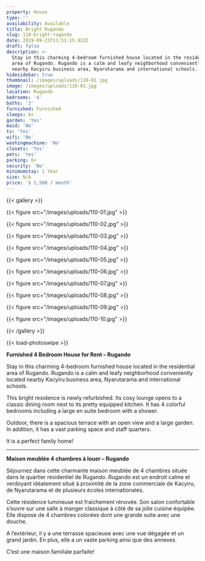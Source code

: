 ```yaml
---
property: House
type: ''
availability: Available
title: Bright Rugando
slug: 110-bright-rugando
date: 2019-09-23T11:51:15.922Z
draft: false
description: >-
  Stay in this charming 4-bedroom furnished house located in the residential
  area of Rugando. Rugando is a calm and leafy neighborhood conveniently located
  nearby Kacyiru business area, Nyarutarama and international schools.
hidesidebar: true
thumbnail: /images/uploads/110-01.jpg
image: /images/uploads/110-01.jpg
location: Rugando
bedrooms: '4'
baths: '2'
furnished: Furnished
sleeps: 6+
garden: 'Yes'
maid: 'No'
tv: 'Yes'
wifi: 'No'
washingmachine: 'No'
closets: 'Yes'
pets: 'Yes'
parking: 6+
security: 'No'
minimumstay: 1 Year
size: N/A
price: '$ 1,500 / month'
---
```

{{< gallery >}}

{{< figure src="/images/uploads/110-01.jpg" >}}

{{< figure src="/images/uploads/110-02.jpg" >}}

{{< figure src="/images/uploads/110-03.jpg" >}}

{{< figure src="/images/uploads/110-04.jpg" >}}

{{< figure src="/images/uploads/110-05.jpg" >}}

{{< figure src="/images/uploads/110-06.jpg" >}}

{{< figure src="/images/uploads/110-07.jpg" >}}

{{< figure src="/images/uploads/110-08.jpg" >}}

{{< figure src="/images/uploads/110-09.jpg" >}}

{{< figure src="/images/uploads/110-10.jpg" >}}

{{< /gallery >}}

{{< load-photoswipe >}}

**Furnished 4 Bedroom House for Rent – Rugando**

Stay in this charming 4-bedroom furnished house located in the residential area of Rugando. Rugando is a calm and leafy neighborhood conveniently located nearby Kacyiru business area, Nyarutarama and international schools.

This bright residence is newly refurbished. Its cosy lounge opens to a classic dining room next to its pretty equipped kitchen. It has 4 colorful bedrooms including a large en suite bedroom with a shower.

Outdoor, there is a spacious terrace with an open view and a large garden. In addition, it has a vast parking space and staff quarters. 

It is a perfect family home!

- - - 

**Maison meublée 4 chambres à louer – Rugando**

Séjournez dans cette charmante maison meublée de 4 chambres située dans le quartier résidentiel de Rugando. Rugando est un endroit calme et verdoyant idéalement situé à proximité de la zone commerciale de Kacyiru, de Nyarutarama et de plusieurs écoles internationales.

Cette résidence lumineuse est fraichement rénovée. Son salon confortable s’ouvre sur une salle à manger classique à côté de sa jolie cuisine équipée. Elle dispose de 4 chambres colorées dont une grande suite avec une douche.

A l’extérieur, il y a une terrasse spacieuse avec une vue dégagée et un grand jardin. En plus, elle a un vaste parking ainsi que des annexes.

C’est une maison familiale parfaite!
